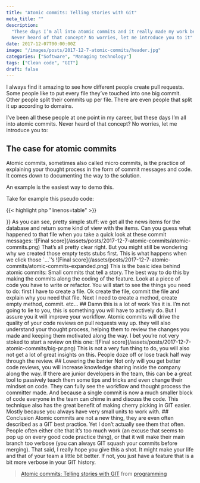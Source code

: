 ```yaml
---
title: "Atomic commits: Telling stories with Git"
meta_title: ""
description:
  "These days I’m all into atomic commits and it really made my work beter.
  Never heard of that concept? No worries, let me introduce you to it"
date: 2017-12-07T00:00:00Z
image: "/images/posts/2017-12-7-atomic-commits/header.jpg"
categories: ["Software", "Managing technology"]
tags: ["Clean code", "GIT"]
draft: false
---
```


I always find it amazing to see how different people create pull requests. Some people like to put every file they’ve touched into one big commit. Other people split their commits up per file. There are even people that split it up according to domains.

I’ve been all these people at one point in my career, but these days I’m all into atomic commits. Never heard of that concept? No worries, let me introduce you to:

## The case for atomic commits

Atomic commits, sometimes also called micro commits, is the practice of explaining your thought process in the form of commit messages and code. It comes down to documenting the way to the solution.

An example is the easiest way to demo this.

Take for example this pseudo code:

{{< highlight php "linenos=table" >}}

<?php
class NewsController {
   public function index() {
       var items = Database.sql("select * from news");

       return NewsView.withItems(items);
   }
}
{{< / highlight >}}

As you can see, pretty simple stuff: we get all the news items for the database and return some kind of view with the items.

Can you guess what happened to that file when you take a quick look at these commit messages:

![Final score](/assets/posts/2017-12-7-atomic-commits/atomic-commits.png)

That’s all pretty clear right. But you might still be wondering why we created those empty tests stubs first. This is what happens when we click those `...`’s

![Final score](/assets/posts/2017-12-7-atomic-commits/atomic-commits-expanded.png)

This is the basic idea behind atomic commits: Small commits that tell a story.

The best way to do this by making the commits along the coding of the feature. Look at a piece of code you have to write or refactor. You will start to see the things you need to do: first I have to create a file. Ok create the file, commit the file and explain why you need that file. Next I need to create a method, create empty method, commit. etc...

## Damn this is a lot of work

Yes it is. I’m not going to lie to you, this is something you will have to actively do. But I assure you it will improve your workflow.

Atomic commits will drive the quality of your code reviews on pull requests way up. they will also understand your thought process, helping them to review the changes you made and keeping them motivated along the way.

I bet you’re not very stoked to start a review on this one:

![Final score](/assets/posts/2017-12-7-atomic-commits/big-pr.png)

This is not a very fun thing to do, you will also not get a lot of great insights on this. People doze off or lose track half way through the review.

## Lowering the barrier

Not only will you get better code reviews, you will increase knowledge sharing inside the company along the way. If there are junior developers in the team, this can be a great tool to passively teach them some tips and tricks and even change their mindset on code.

They can fully see the workflow and thought process the committer made. And because a single commit is now a much smaller block of code everyone in the team can chime in and discuss the code.

This technique also has the great benefit of making cherry picking in GIT easier. Mostly because you always have very small units to work with.

## Conclusion

Atomic commits are not a new thing, they are even often described as a GIT best practice. Yet I don’t actually see them that often. People often either cite that it’s too much work (an excuse that seems to pop up on every good code practice thing), or that it will make their main branch too verbose (you can always GIT squash your commits before merging).

That said, I really hope you give this a shot. It might make your life and that of your team a little bit better. If not, you just have a feature that is a bit more verbose in your GIT history.


<blockquote class="reddit-card" data-card-created="1512636217"><a href="https://www.reddit.com/r/programming/comments/7i5424/atomic_commits_telling_stories_with_git/?ref=share&ref_source=embed">Atomic commits: Telling stories with GIT</a> from <a href="http://www.reddit.com/r/programming">programming</a></blockquote>
<script async src="//embed.redditmedia.com/widgets/platform.js" charset="UTF-8"></script>
